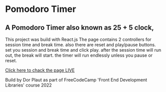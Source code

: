 # Pomodoro Timer
## A Pomodoro Timer also known as 25 + 5 clock, 
This project was build with React.js
The page contains 2 controllers for session time and break time. 
also there are reset and play/pause buttons. set you session and break time and click play.
after the session time will run out, the break will start. the timer will run endlessly unless you pause or reset.


[Click here to chack the page LIVE](https://pomdoro-timer.netlify.app/)

Build by Dor Plaut as part of FreeCodeCamp 'Front End Development Libraries' course 2022

